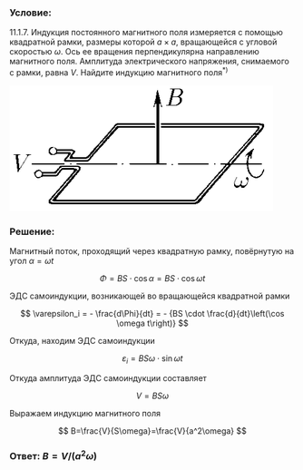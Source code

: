 ###  Условие: 

$11.1.7.$ Индукция постоянного магнитного поля измеряется с помощью квадратной рамки, размеры которой $a × a$, вращающейся с угловой скоростью $\omega$. Ось ее вращения перпендикулярна направлению магнитного поля. Амплитуда электрического напряжения, снимаемого с рамки, равна $V$. Найдите индукцию магнитного поля$^{*)}$ 

![К задаче $11.1.7$|465x222, 45%](../../img/11.1.7/11.1.7.png)

###  Решение: 

Магнитный поток, проходящий через квадратную рамку, повёрнутую на угол $\alpha=\omega t$

$$
\Phi = BS \cdot \cos\alpha = BS \cdot \cos \omega t
$$

ЭДС самоиндукции, возникающей во вращающейся квадратной рамки

$$
\varepsilon_i = - \frac{d\Phi}{dt} = - {BS \cdot \frac{d}{dt}\left(\cos \omega t\right)}
$$

Откуда, находим ЭДС самоиндукции

$$
\varepsilon_i = BS\omega \cdot \sin \omega t
$$

Откуда амплитуда ЭДС самоиндукции составляет

$$
V=BS\omega
$$

Выражаем индукцию магнитного поля

$$
B=\frac{V}{S\omega}=\frac{V}{a^2\omega}
$$ 

###  Ответ: $B = V /(a^2\omega )$ 

